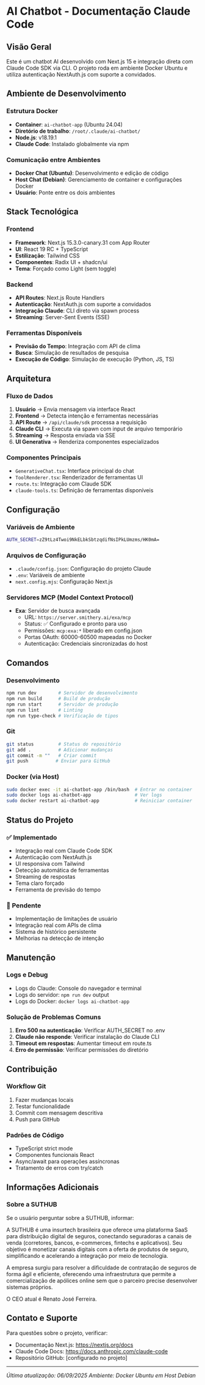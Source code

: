 # AI Chatbot - Documentação Claude Code

## Visão Geral

Este é um chatbot AI desenvolvido com Next.js 15 e integração direta com Claude Code SDK via CLI. O projeto roda em ambiente Docker Ubuntu e utiliza autenticação NextAuth.js com suporte a convidados.

## Ambiente de Desenvolvimento

### Estrutura Docker
- **Container**: `ai-chatbot-app` (Ubuntu 24.04)
- **Diretório de trabalho**: `/root/.claude/ai-chatbot/`
- **Node.js**: v18.19.1
- **Claude Code**: Instalado globalmente via npm

### Comunicação entre Ambientes
- **Docker Chat (Ubuntu)**: Desenvolvimento e edição de código
- **Host Chat (Debian)**: Gerenciamento de container e configurações Docker
- **Usuário**: Ponte entre os dois ambientes

## Stack Tecnológica

### Frontend
- **Framework**: Next.js 15.3.0-canary.31 com App Router
- **UI**: React 19 RC + TypeScript
- **Estilização**: Tailwind CSS
- **Componentes**: Radix UI + shadcn/ui
- **Tema**: Forçado como Light (sem toggle)

### Backend
- **API Routes**: Next.js Route Handlers
- **Autenticação**: NextAuth.js com suporte a convidados
- **Integração Claude**: CLI direto via spawn process
- **Streaming**: Server-Sent Events (SSE)

### Ferramentas Disponíveis
- **Previsão do Tempo**: Integração com API de clima
- **Busca**: Simulação de resultados de pesquisa
- **Execução de Código**: Simulação de execução (Python, JS, TS)

## Arquitetura

### Fluxo de Dados
1. **Usuário** → Envia mensagem via interface React
2. **Frontend** → Detecta intenção e ferramentas necessárias
3. **API Route** → `/api/claude/sdk` processa a requisição
4. **Claude CLI** → Executa via spawn com input de arquivo temporário
5. **Streaming** → Resposta enviada via SSE
6. **UI Generativa** → Renderiza componentes especializados

### Componentes Principais
- `GenerativeChat.tsx`: Interface principal do chat
- `ToolRenderer.tsx`: Renderizador de ferramentas UI
- `route.ts`: Integração com Claude SDK
- `claude-tools.ts`: Definição de ferramentas disponíveis

## Configuração

### Variáveis de Ambiente
```bash
AUTH_SECRET=zZ9tLz4Twoi9NkELbkSbtzqdifNsIPkLUmzms/HK0mA=
```

### Arquivos de Configuração
- `.claude/config.json`: Configuração do projeto Claude
- `.env`: Variáveis de ambiente
- `next.config.mjs`: Configuração Next.js

### Servidores MCP (Model Context Protocol)
- **Exa**: Servidor de busca avançada
  - URL: `https://server.smithery.ai/exa/mcp`
  - Status: ✅ Configurado e pronto para uso
  - Permissões: `mcp:exa:*` liberado em config.json
  - Portas OAuth: 60000-60500 mapeadas no Docker
  - Autenticação: Credenciais sincronizadas do host

## Comandos

### Desenvolvimento
```bash
npm run dev        # Servidor de desenvolvimento
npm run build      # Build de produção
npm run start      # Servidor de produção
npm run lint       # Linting
npm run type-check # Verificação de tipos
```

### Git
```bash
git status         # Status do repositório
git add .          # Adicionar mudanças
git commit -m ""   # Criar commit
git push          # Enviar para GitHub
```

### Docker (via Host)
```bash
sudo docker exec -it ai-chatbot-app /bin/bash  # Entrar no container
sudo docker logs ai-chatbot-app                # Ver logs
sudo docker restart ai-chatbot-app             # Reiniciar container
```

## Status do Projeto

### ✅ Implementado
- Integração real com Claude Code SDK
- Autenticação com NextAuth.js
- UI responsiva com Tailwind
- Detecção automática de ferramentas
- Streaming de respostas
- Tema claro forçado
- Ferramenta de previsão do tempo

### 🚧 Pendente
- Implementação de limitações de usuário
- Integração real com APIs de clima
- Sistema de histórico persistente
- Melhorias na detecção de intenção

## Manutenção

### Logs e Debug
- Logs do Claude: Console do navegador e terminal
- Logs do servidor: `npm run dev` output
- Logs do Docker: `docker logs ai-chatbot-app`

### Solução de Problemas Comuns
1. **Erro 500 na autenticação**: Verificar AUTH_SECRET no .env
2. **Claude não responde**: Verificar instalação do Claude CLI
3. **Timeout em respostas**: Aumentar timeout em route.ts
4. **Erro de permissão**: Verificar permissões do diretório

## Contribuição

### Workflow Git
1. Fazer mudanças locais
2. Testar funcionalidade
3. Commit com mensagem descritiva
4. Push para GitHub

### Padrões de Código
- TypeScript strict mode
- Componentes funcionais React
- Async/await para operações assíncronas
- Tratamento de erros com try/catch

## Informações Adicionais

### Sobre a SUTHUB

Se o usuário perguntar sobre a SUTHUB, informar:

A SUTHUB é uma insurtech brasileira que oferece uma plataforma SaaS para distribuição digital de seguros, conectando seguradoras a canais de venda (corretores, bancos, e-commerces, fintechs e aplicativos). Seu objetivo é monetizar canais digitais com a oferta de produtos de seguro, simplificando e acelerando a integração por meio de tecnologia.

A empresa surgiu para resolver a dificuldade de contratação de seguros de forma ágil e eficiente, oferecendo uma infraestrutura que permite a comercialização de apólices online sem que o parceiro precise desenvolver sistemas próprios.

O CEO atual é Renato José Ferreira.

## Contato e Suporte

Para questões sobre o projeto, verificar:
- Documentação Next.js: https://nextjs.org/docs
- Claude Code Docs: https://docs.anthropic.com/claude-code
- Repositório GitHub: [configurado no projeto]

---

*Última atualização: 06/09/2025*
*Ambiente: Docker Ubuntu em Host Debian*